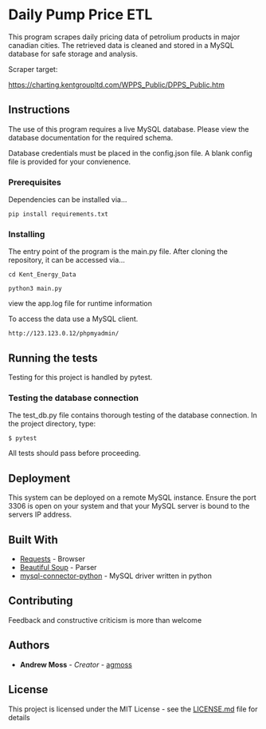 # Daily Pump Price ETL

This program scrapes daily pricing data of petrolium products in major canadian cities. The retrieved data is cleaned and stored in a MySQL database for safe storage and analysis.

Scraper target:

https://charting.kentgroupltd.com/WPPS_Public/DPPS_Public.htm

## Instructions

The use of this program requires a live MySQL database. Please view the database documentation for the required schema.

Database credentials must be placed in the config.json file. A blank config file is provided for your convienence. 

### Prerequisites

Dependencies can be installed via...

```
pip install requirements.txt
```

### Installing


The entry point of the program is the main.py file. After cloning the repository, it can be accessed via...

```
cd Kent_Energy_Data
```

```
python3 main.py
```

view the app.log file for runtime information


To access the data use a MySQL client. 

```
http://123.123.0.12/phpmyadmin/
```

## Running the tests

Testing for this project is handled by pytest.

### Testing the database connection

The test_db.py file contains thorough testing of the database connection. In the project directory, type:

```
$ pytest
```

All tests should pass before proceeding.

## Deployment

This system can be deployed on a remote MySQL instance. Ensure the port 3306 is open on your system and that your MySQL server is bound to the servers IP address.

## Built With

* [Requests](http://docs.python-requests.org/en/master/) - Browser
* [Beautiful Soup](https://www.crummy.com/software/BeautifulSoup/) - Parser
* [mysql-connector-python](https://pypi.org/project/mysql-connector-python/) - MySQL driver written in python

## Contributing

Feedback and constructive criticism is more than welcome


## Authors

* **Andrew Moss** - *Creator* - [agmoss](https://github.com/agmoss)


## License

This project is licensed under the MIT License - see the [LICENSE.md](LICENSE.md) file for details




